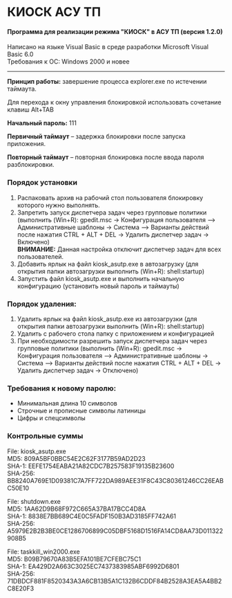 # КИОСК АСУ ТП
#### Программа для реализации режима "КИОСК" в АСУ ТП (версия 1.2.0)
Написано на языке Visual Basic в среде разработки Microsoft Visual Basic 6.0  
Требования к ОС: Windows 2000 и новее
***
__Принцип работы:__ завершение процесса explorer.exe по истечении таймаута.

Для перехода к окну управления блокировкой использовать сочетание клавиш Alt+TAB

__Начальный пароль:__ 111  

__Первичный таймаут__ – задержка блокировки после запуска приложения.

__Повторный таймаут__ – повторная блокировка после ввода пароля разблокировки.

### Порядок установки
1.	Распаковать архив на рабочий стол пользователя блокировку которого нужно выполнять.
2.	Запретить запуск диспетчера задач через групповые политики (выполнить (Win+R): gpedit.msc -> 
Конфигурация пользователя –> Административные шаблоны -> Система –> Варианты действий после нажатия CTRL + ALT + DEL -> 
Удалить диспетчер задач -> Включено)  
__ВНИМАНИЕ:__ Данная настройка отключит диспетчер задач для всех пользователей.
3.	Добавить ярлык на файл kiosk_asutp.exe в автозагрузку (для открытия папки автозагрузки выполнить (Win+R): shell:startup)
4.	Запустить файл kiosk_asutp.exe и выполнить начальную конфигурацию (установить новый пароль и таймауты)

### Порядок удаления:
1.	Удалить ярлык на файл kiosk_asutp.exe из автозагрузки (для открытия папки автозагрузки выполнить (Win+R): shell:startup)
2.	Удалить с рабочего стола папку с приложением и конфигурацией
3.	При необходимости разрешить запуск диспетчера задач через групповые политики (выполнить (Win+R): gpedit.msc -> Конфигурация пользователя –> Административные шаблоны -> Система –> Варианты действий после нажатия CTRL + ALT + DEL -> Удалить диспетчер задач -> Отключено)

### Требования к новому паролю: 
+ Минимальная длина 10 символов
+ Строчные и прописные символы латиницы
+ Цифры и спецсимволы

### Контрольные суммы
File: kiosk_asutp.exe  
MD5: 809A5BF0BBC54E2C62F3177B59AD2D23  
SHA-1: EEFE1754EABA21A82CDC7B257583F19135B23600  
SHA-256: BB8240A769E1D09381C7A7FF722DA989AEE31F8C43C80361246CC26EABC50E10  

File: shutdown.exe  
MD5: 1AA62D9B68F972C665A37BA17BCC4D8A  
SHA-1: 8838E7BB689C4E0C5FADF150B3AD3185FF742A61  
SHA-256: A5979E2B2B3BE0CE1286706899C05DBF5168D1516FA14CD8AA73D011322908B5  

File: taskkill_win2000.exe  
MD5: B09B79670A83B5EFA101BE7CFEBC75C1  
SHA-1: EA429D2A663C3025EC7437383985ABF6992D6801  
SHA-256: 71DBDCF881F8520343A3A6CB13B5A1C132B6CDDF84B2528A3EA5A4BB2C8E20F3  
